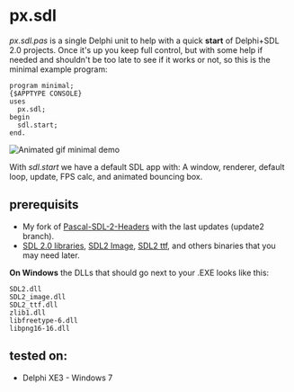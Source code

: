 # px.sdl

*px.sdl.pas* is a single Delphi unit to help with a quick **start** of Delphi+SDL 2.0 projects. Once it's up you keep full control, but
with some help if needed and shouldn't be too late to see if it works or not, so this is the minimal example program:

    program minimal;
    {$APPTYPE CONSOLE}
    uses
      px.sdl;
    begin
      sdl.start;
    end.


![Animated gif minimal demo](https://github.com/piXelicidio/px.sdl/blob/master/examples/minimal_SDL2delphi.gif)

With *sdl.start* we have a default SDL app with: A window, renderer, default loop, update, FPS calc, and animated bouncing box.

## prerequisits

- My fork of [Pascal-SDL-2-Headers](https://github.com/piXelicidio/Pascal-SDL-2-Headers/tree/updates2) with the last updates (update2 branch).
- [SDL 2.0 libraries](https://www.libsdl.org/download-2.0.php), [SDL2 Image](https://www.libsdl.org/projects/SDL_image/), [SDL2 ttf](https://www.libsdl.org/projects/SDL_ttf/), and others binaries that you may need later.

**On Windows** the DLLs that should go next to your .EXE looks like this:

    SDL2.dll
    SDL2_image.dll
    SDL2_ttf.dll
    zlib1.dll
    libfreetype-6.dll
    libpng16-16.dll

## tested on:
- Delphi XE3 - Windows 7 
